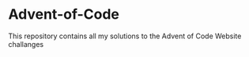 # Advent-of-Code
This repository contains all my solutions to the Advent of Code Website challanges
